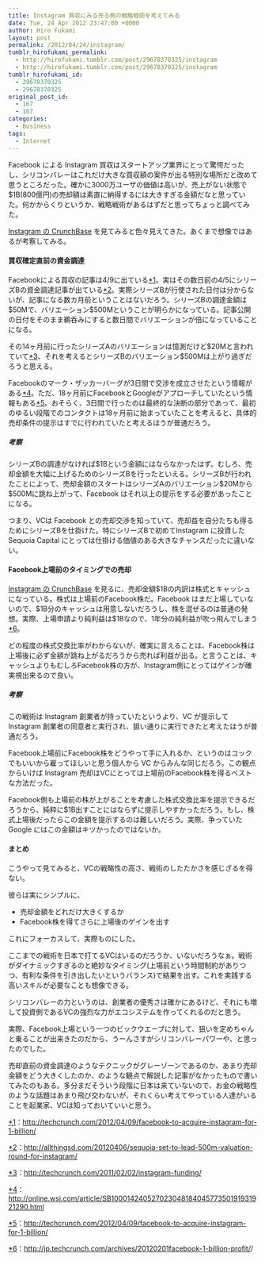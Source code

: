 ```yaml
---
title: Instagram 買収にみる売る側の戦略戦術を考えてみる
date: Tue, 24 Apr 2012 23:47:00 +0000
author: Hiro Fukami
layout: post
permalink: /2012/04/24/instagram/
tumblr_hirofukami_permalink:
  - http://hirofukami.tumblr.com/post/29678370325/instagram
  - http://hirofukami.tumblr.com/post/29678370325/instagram
tumblr_hirofukami_id:
  - 29678370325
  - 29678370325
original_post_id:
  - 167
  - 167
categories:
  - Business
tags:
  - Internet
---
```

<div class="section">
  <p>
    Facebook による Instagram 買収はスタートアップ業界にとって驚愕だったし、シリコンバレーはこれだけ大きな買収額の案件が出る特別な場所だと改めて思うところだった。確かに3000万ユーザの価値は高いが、売上がない状態で $1B(800億円)の売却額は素直に納得するには大きすぎる金額だなと思っていた。何かからくりというか、戦略戦術があるはずだと思ってちょっと調べてみた。
  </p>
  
  <p>
    <a href="http://www.crunchbase.com/company/instagram" target="_blank">Instagram の CrunchBase</a> を見てみると色々見えてきた。あくまで想像ではあるが考察してみる。
  </p>
  
  <h4>
    買収確定直前の資金調達
  </h4>
  
  <p>
    Facebookによる買収の記事は4/9に出ている<span class="footnote"><a href="#f1" name="fn1" title="http://techcrunch.com/2012/04/09/facebook-to-acquire-instagram-for-1-billion/" target="_blank">*1</a></span>。実はその数日前の4/5にシリーズBの資金調達記事が出ている<span class="footnote"><a href="#f2" name="fn2" title="http://allthingsd.com/20120406/sequoia-set-to-lead-500m-valuation-round-for-instagram/" target="_blank">*2</a></span>。実際シリーズBが行使された日付は分からないが、記事になる数カ月前ということはないだろう。シリーズBの調達金額は$50Mで、バリエーション$500Mということが明らかになっている。記事公開の日付をそのまま鵜呑みにすると数日間でバリエーションが倍になっていることになる。
  </p>
  
  <p>
    その14ヶ月前に行ったシリーズAのバリエーションは憶測だけど$20Mと言われていて<span class="footnote"><a href="#f3" name="fn3" title="[http://techcrunch.com/2011/02/02/instagram-funding/" target="_blank">*3</a></span>、それを考えるとシリーズBのバリエーション$500Mは上がり過ぎだろうと思える。
  </p>
  
  <p>
    Facebookのマーク・ザッカーバーグが3日間で交渉を成立させたという情報がある<span class="footnote"><a href="#f4" name="fn4" title="http://online.wsj.com/article/SB10001424052702304818404577350191931921290.html" target="_blank">*4</a></span>。ただ、18ヶ月前にFacebookとGoogleがアプローチしていたという情報もある<span class="footnote"><a href="#f5" name="fn5" title="http://techcrunch.com/2012/04/09/facebook-to-acquire-instagram-for-1-billion/" target="_blank">*5</a></span>。おそらく、3日間で行ったのは最終的な決断の部分であって、最初のゆるい段階でのコンタクトは18ヶ月前に始まっていたことを考えると、具体的売却条件の提示はすでに行われていたと考えるほうが普通だろう。
  </p>
  
  <h5>
    考察
  </h5>
  
  <p>
    シリーズBの調達がなければ$1Bという金額にはならなかったはず。むしろ、売却金額を大幅に上げるためのシリーズBを行ったといえる。シリーズBが行われたことによって、売却金額のスタートはシリーズAのバリエーション$20Mから$500Mに跳ね上がって、Facebook はそれ以上の提示をする必要があったことになる。
  </p>
  
  <p>
    つまり、VCは Facebook との売却交渉を知っていて、売却益を自分たちも得るためにシリーズBを仕掛けた。特にシリーズBで初めてInstagram に投資した Sequoia Capital にとっては仕掛ける価値のある大きなチャンスだったに違いない。
  </p>
  
  <h4>
    Facebook上場前のタイミングでの売却
  </h4>
  
  <p>
    <a href="http://www.crunchbase.com/company/instagram" target="_blank">Instagram の CrunchBase</a> を見るに、売却金額$1Bの内訳は株式とキャッシュになっている。株式は上場前のFacebook株だ。Facebook はまだ上場していないので、$1B分のキャッシュは用意しないだろうし、株を混ぜるのは普通の発想。実際、上場申請より純利益は$1Bなので、1年分の純利益が吹っ飛んでしまう<span class="footnote"><a href="#f6" name="fn6" title="http://jp.techcrunch.com/archives/20120201facebook-1-billion-profit/" target="_blank">*6</a></span>。
  </p>
  
  <p>
    どの程度の株式交換比率がわからないが、確実に言えることは、Facebook株は上場後に必ず金額が跳ね上がるだろうから売れば利益が出る。と言うことは、キャッシュよりもむしろFacebook株の方が、Instagram側にとってはゲインが確実視出来るので良い。
  </p>
  
  <h5>
    考察
  </h5>
  
  <p>
    この戦術は Instagram 創業者が持っていたというより、VC が提示して Instagram 創業者の同意者と実行され、狙い通りに実行できたと考えたほうが普通だろう。
  </p>
  
  <p>
    Facebook上場前にFacebook株をどうやって手に入れるか、というのはコックでもいいから雇ってほしいと思う個人から VC からみんな同じだろう。この観点からいけば Instagram 売却はVCにとっては上場前のFacebook株を得るベストな方法だった。
  </p>
  
  <p>
    Facebook側も上場前の株が上がることを考慮した株式交換比率を提示できるだろうから、純粋に$1B出すことにはならずに提示しやすかっただろう。もし、株式上場後だったらこの金額を提示するのは難しいだろう。実際、争っていた Google にはこの金額はキツかったのではないか。
  </p>
  
  <h4>
    まとめ
  </h4>
  
  <p>
    こうやって見てみると、VCの戦略性の高さ、戦術のしたたかさを感じざるを得ない。
  </p>
  
  <p>
    彼らは実にシンプルに、
  </p>
  
  <ul>
    <li>
      売却金額をどれだけ大きくするか
    </li>
    <li>
      Facebook株を得てさらに上場後のゲインを出す
    </li>
  </ul>
  
  <p>
    これにフォーカスして、実際ものにした。
  </p>
  
  <p>
    ここまでの戦術を日本で打てるVCはいるのだろうか、いないだろうなぁ。戦術がダイナミックすぎるのと絶妙なタイミング(上場前という時間制約がありつつ、有利な条件を引き出したいというバランス)で結果を出す。これを実践する高いスキルが必要なことも想像できる。
  </p>
  
  <p>
    シリコンバレーの力というのは、創業者の優秀さは確かにあるけど、それにも増して投資側であるVCの強烈な力がエコシステムを作ってくれるのだと思う。
  </p>
  
  <p>
    実際、Facebook上場という一つのビックウエーブに対して、狙いを定めちゃんと乗ることが出来きたのだから、うーんさすがシリコンバレーパワーや、と思ったのでした。
  </p>
  
  <p>
    売却直前の資金調達のようなテクニックがグレーゾーンであるのか、あまり売却金額をどう大きくしたのか、のような観点で解説した記事がなかったもので書いてみたのもある。多分まだそういう段階に日本は来ていないので、お金の戦略性のような話題はあまり飛び交わないが、それくらい考えてやっている人達がいることを起業家、VCは知っておいていいと思う。
  </p>
</div>

<div class="footnote">
  <p class="footnote">
    <a href="#fn1" name="f1" target="_blank">*1</a>：<a href="http://techcrunch.com/2012/04/09/facebook-to-acquire-instagram-for-1-billion/" target="_blank"><a href="http://techcrunch.com/2012/04/09/facebook-to-acquire-instagram-for-1-billion/" target="_blank">http://techcrunch.com/2012/04/09/facebook-to-acquire-instagram-for-1-billion/</a></a>
  </p>
  
  <p class="footnote">
    <a href="#fn2" name="f2" target="_blank">*2</a>：<a href="http://allthingsd.com/20120406/sequoia-set-to-lead-500m-valuation-round-for-instagram/" target="_blank"><a href="http://allthingsd.com/20120406/sequoia-set-to-lead-500m-valuation-round-for-instagram/" target="_blank">http://allthingsd.com/20120406/sequoia-set-to-lead-500m-valuation-round-for-instagram/</a></a>
  </p>
  
  <p class="footnote">
    <a href="#fn3" name="f3" target="_blank">*3</a>：<a href="http://techcrunch.com/2011/02/02/instagram-funding/" target="_blank"><a href="http://techcrunch.com/2011/02/02/instagram-funding/" target="_blank">http://techcrunch.com/2011/02/02/instagram-funding/</a></a>
  </p>
  
  <p class="footnote">
    <a href="#fn4" name="f4" target="_blank">*4</a>：<a href="http://online.wsj.com/article/SB10001424052702304818404577350191931921290.html" target="_blank"><a href="http://online.wsj.com/article/SB10001424052702304818404577350191931921290.html" target="_blank">http://online.wsj.com/article/SB10001424052702304818404577350191931921290.html</a></a>
  </p>
  
  <p class="footnote">
    <a href="#fn5" name="f5" target="_blank">*5</a>：<a href="http://techcrunch.com/2012/04/09/facebook-to-acquire-instagram-for-1-billion/" target="_blank"><a href="http://techcrunch.com/2012/04/09/facebook-to-acquire-instagram-for-1-billion/" target="_blank">http://techcrunch.com/2012/04/09/facebook-to-acquire-instagram-for-1-billion/</a></a>
  </p>
  
  <p class="footnote">
    <a href="#fn6" name="f6" target="_blank">*6</a>：<a href="http://jp.techcrunch.com/archives/20120201facebook-1-billion-profit/" target="_blank"><a href="http://jp.techcrunch.com/archives/20120201facebook-1-billion-profit/" target="_blank">http://jp.techcrunch.com/archives/20120201facebook-1-billion-profit/</a></a>/
  </p>
</div>